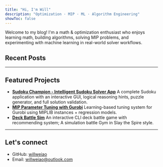 ```yaml
---
title: "Hi, I'm Will"
description: "Optimization · MIP · ML · Algorithm Engineering"
showToc: false
---
```


Welcome to my blog! I'm a math & optimization enthusiast who enjoys learning math, building algorithms, solving MIP problems, and experimenting with machine learning in real-world solver workflows.

## Recent Posts
<!-- Recent posts will be shown automatically below in PaperMod -->

---

## Featured Projects
- **[Sudoku Champion - Intelligent Sudoku Solver App](https://github.com/willweiao/Sudoku-champion)**
  A complete Sudoku application with an interactive GUI, logical reasoning hints, puzzle generator, and full solution validation. 
- **[MIP Parameter Tuning with Gurobi](https://github.com/willweiao/MIP-Parameter-Tuning-with-Gurobi)**
  Learning-based tuning system for Gurobi using MIPLIB instances + regression models.
- **[Deck Battle Sim](https://github.com/willweiao/Deck-battle-sim-demo)**
  An interactive CLI deck battle game with recommending system; A simulation battle Gym in Slay the Spire style.

---

## Let's connect

- GitHub: [willweiao](https://github.com/willweiao)
- Email: [willweiao@outlook.com](willweiao@outlook.com)